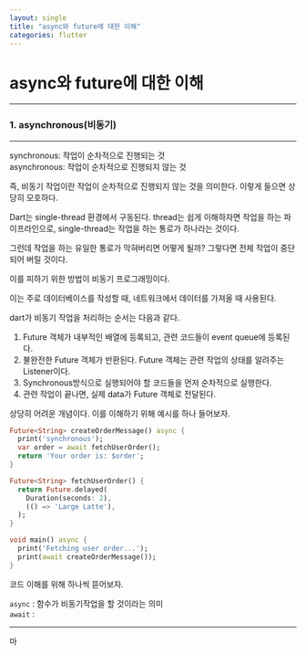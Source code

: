 ```yaml
---
layout: single
title: "async와 future에 대한 이해"
categories: flutter
---
```


# async와 future에 대한 이해

---

### 1. asynchronous(비동기)   

---

synchronous: 작업이 순차적으로 진행되는 것  
asynchronous: 작업이 순차적으로 진행되지 않는 것  

즉, 비동기 작업이란 작업이 순차적으로 진행되지 않는 것을 의미한다. 이렇게 들으면 상당히 모호하다.  

Dart는 single-thread 환경에서 구동된다. thread는 쉽게 이해하자면 작업을 하는 파이프라인으로, single-thread는 작업을 하는 통로가 하나라는 것이다.  

그런데 작업을 하는 유일한 통로가 막혀버리면 어떻게 될까? 그렇다면 전체 작업이 중단되어 버릴 것이다.  

이를 피하기 위한 방법이 비동기 프로그래밍이다.  

이는 주로 데이터베이스를 작성할 때, 네트워크에서 데이터를 가져올 때 사용된다.  

dart가 비동기 작업을 처리하는 순서는 다음과 같다. 

1. Future 객체가 내부적인 배열에 등록되고, 관련 코드들이 event queue에 등록된다.  
2. 불완전한 Future 객체가 반환된다. Future 객체는 관련 작업의 상태를 알려주는 Listener이다.  
3. Synchronous방식으로 실행되어야 할 코드들을 먼저 순차적으로 실행한다.
4. 관련 작업이 끝나면, 실제 data가 Future 객체로 전달된다.

상당히 어려운 개념이다. 이를 이해하기 위해 예시를 하나 들어보자.  

```dart
Future<String> createOrderMessage() async {
  print('synchronous');
  var order = await fetchUserOrder();
  return 'Your order is: $order';
}

Future<String> fetchUserOrder() {
  return Future.delayed(
    Duration(seconds: 2),
    (() => 'Large Latte'),
  );
}

void main() async {
  print('Fetching user order...');
  print(await createOrderMessage());
}
```

코드 이해를 위해 하나씩 뜯어보자.  

`async` : 함수가 비동기작업을 할 것이라는 의미  
`await` : 



---  



마